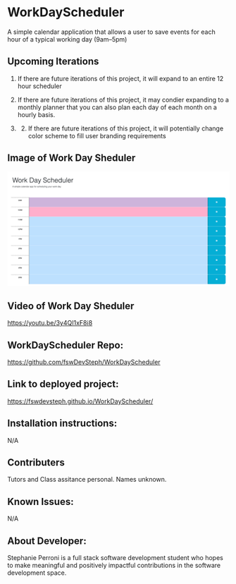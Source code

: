 # WorkDayScheduler

A simple calendar application that allows a user to save events for each hour of a typical working day (9am–5pm)

## Upcoming Iterations

1. If there are future iterations of this project, it will expand to an entire 12 hour scheduler

2. If there are future iterations of this project, it may condier expanding to a monthly planner that you can also plan each day of each month on a hourly basis.

3. 2. If there are future iterations of this project, it will potentially change color scheme to fill user branding requirements

## Image of Work Day Sheduler

<img src="assets/workDayScheduler.png">

## Video of Work Day Sheduler

https://youtu.be/3y4QI1xF8i8

## WorkDayScheduler Repo:

https://github.com/fswDevSteph/WorkDayScheduler

## Link to deployed project:

https://fswdevsteph.github.io/WorkDayScheduler/

## Installation instructions:

N/A

## Contributers

Tutors and Class assitance personal.
Names unknown.

## Known Issues:

N/A

## About Developer:

Stephanie Perroni is a full stack software development student who hopes to make meaningful and positively impactful contributions in the software development space.
